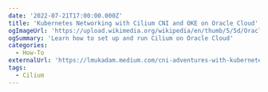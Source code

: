 ```yaml
---
date: '2022-07-21T17:00:00.000Z'
title: 'Kubernetes Networking with Cilium CNI and OKE on Oracle Cloud'
ogImageUrl: 'https://upload.wikimedia.org/wikipedia/en/thumb/5/5d/Oracle_Cloud_Logo.jpg/242px-Oracle_Cloud_Logo.jpg'
ogSummary: 'Learn how to set up and run Cilium on Oracle Cloud'
categories:
  - How-To
externalUrl: 'https://lmukadam.medium.com/cni-adventures-with-kubernetes-on-oracle-cloud-cilium-5c6f011746d5'
tags:
  - Cilium
---
```

